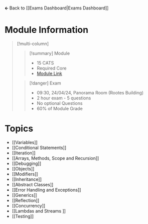 🡰 Back to [[Exams Dashboard|Exams Dashboard]]
# Module Information

> [!multi-column]
>> [!summary] Module
>> - 15 CATS
>> - Required Core
>> - [Module Link](https://warwick.ac.uk/fac/sci/dcs/teaching/material/cs118/)
>
>> [!danger] Exam
>> - 09:30, 24/04/24, Panorama Room (Rootes Building)
>> - 2 hour exam - 5 questions 
>> 	- No optional Questions 
>> - 60% of Module Grade
# Topics 

- [[Variables]]
- [[Conditional Statements]]
- [[Iteration]]
- [[Arrays, Methods, Scope and Recursion]]
- [[Debugging]]
- [[Objects]]
- [[Modifiers]]
- [[Inheritance]]
- [[Abstract Classes]]
- [[Error Handling and Exceptions]]
- [[Generics]]
- [[Reflection]]
- [[Concurrency]]
- [[Lambdas and Streams ]]
- [[Testing]]